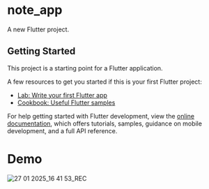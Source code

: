 # note_app

A new Flutter project.

## Getting Started

This project is a starting point for a Flutter application.

A few resources to get you started if this is your first Flutter project:

- [Lab: Write your first Flutter app](https://docs.flutter.dev/get-started/codelab)
- [Cookbook: Useful Flutter samples](https://docs.flutter.dev/cookbook)

For help getting started with Flutter development, view the
[online documentation](https://docs.flutter.dev/), which offers tutorials,
samples, guidance on mobile development, and a full API reference.


# Demo 
![27 01 2025_16 41 53_REC](https://github.com/user-attachments/assets/9a53b1b2-15a4-4b76-b91e-b388250b6989)
